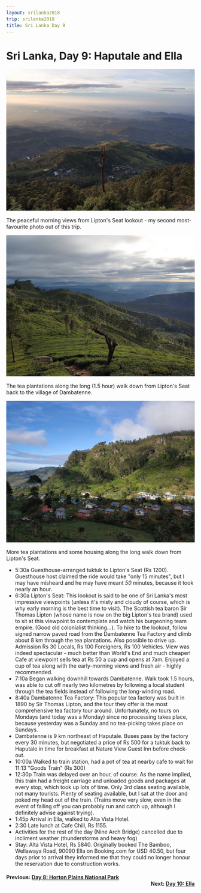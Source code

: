 ```yaml
---
layout: srilanka2018
trip: srilanka2018
title: Sri Lanka Day 9
---
```


# Sri Lanka, Day 9: Haputale and Ella

<img src="/assets/images/srilanka2018/lipton-seat.jpg">
<p class=caption>The peaceful morning views from Lipton's Seat lookout - my second most-favourite photo out of this trip.</p>

<img src="/assets/images/srilanka2018/lipton-seat2.jpg">
<p class=caption>The tea plantations along the long (1.5 hour) walk down from Lipton's Seat back to the village of Dambatenne.</p>

<img src="/assets/images/srilanka2018/lipton-seat3.jpg">
<p class=caption>More tea plantations and some housing along the long walk down from Lipton's Seat.</p>

* 5:30a Guesthouse-arranged tuktuk to Lipton's Seat (Rs 1200). Guesthouse host claimed the ride would take "only 15 minutes", but I may have misheard and he may have meant *50* minutes, because it took nearly an hour.
* 6:30a Lipton's Seat: This lookout is said to be one of Sri Lanka's most impressive viewpoints (unless it's misty and cloudy of course, which is why early morning is the best time to visit). The Scottish tea baron Sir Thomas Lipton (whose name is now on the big Lipton's tea brand) used to sit at this viewpoint to contemplate and watch his burgeoning team empire. (Good old colonialist thinking...). To hike to the lookout, follow signed narrow paved road from the Dambatenne Tea Factory and climb about 8 km through the tea plantations. Also possible to drive up. Admission Rs 30 Locals, Rs 100 Foreigners, Rs 100 Vehicles. View was indeed spectacular - much better than World's End and much cheaper! Cafe at viewpoint sells tea at Rs 50 a cup and opens at 7am. Enjoyed a cup of tea along with the early-morning views and fresh air - highly recommended.
* 7:10a Began walking downhill towards Dambatenne. Walk took 1.5 hours, was able to cut off nearly two kilometres by following a local student through the tea fields instead of following the long-winding road.
* 8:40a Dambatenne Tea Factory: This popular tea factory was built in 1890 by Sir Thomas Lipton, and the tour they offer is the most comprehensive tea factory tour around. Unfortunately, no tours on Mondays (and today was a Monday) since no processing takes place, because yesterday was a Sunday and no tea-picking takes place on Sundays.
* Dambatenne is 9 km northeast of Haputale. Buses pass by the factory every 30 minutes, but negotiated a price of Rs 500 for a tuktuk back to Haputale in time for breakfast at Nature View Guest Inn before check-out.
* 10:00a Walked to train station, had a pot of tea at nearby cafe to wait for 11:13 "Goods Train" (Rs 300)
* 12:30p Train was delayed over an hour, of course. As the name implied, this train had a freight carriage and unloaded goods and packages at every stop, which took up lots of time. Only 3rd class seating available, not many tourists. Plenty of seating available, but I sat at the door and poked my head out of the train. (Trains move very slow, even in the event of falling off you can probably run and catch up, although I definitely advise against trying).
* 1:45p Arrival in Ella, walked to Alta Vista Hotel.
* 2:30 Late lunch at Cafe Chill, Rs 1155.
* Activities for the rest of the day (Nine Arch Bridge) cancelled due to incliment weather (thunderstorms and heavy fog)
* Stay: Alta Vista Hotel, Rs 5840. Originally booked The Bamboo, Wellawaya Road, 90090 Ella on Booking.com for USD 40.50, but four days prior to arrival they informed me that they could no longer honour the reservation due to construction works.

<h4><div style="text-align: left; margin-bottom: -20px">Previous: <a href="/2018/12/02/srilanka8.html">Day 8: Horton Plains National Park</a></div></h4>
<h4><div style="text-align: right;">Next: <a href="/2018/12/04/srilanka10.html">Day 10: Ella</a></div></h4>